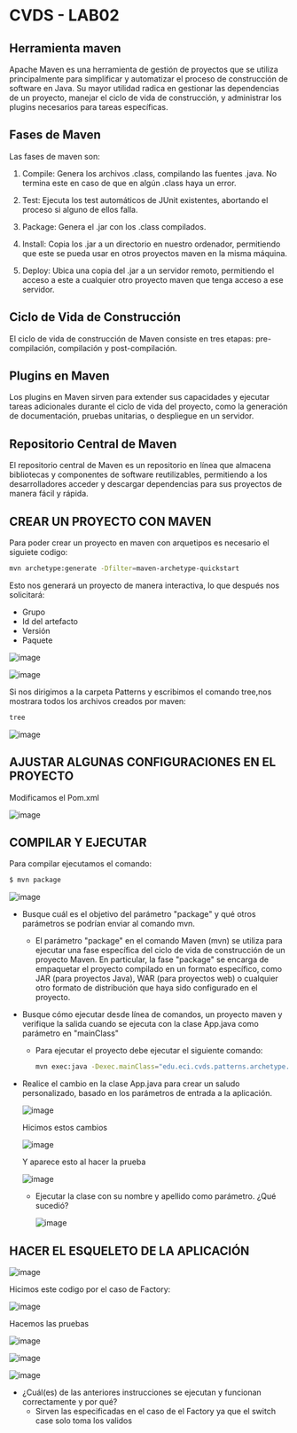 # CVDS - LAB02

## Herramienta maven


Apache Maven es una herramienta de gestión de proyectos que se utiliza principalmente para simplificar y automatizar el proceso de construcción de software en Java. Su mayor utilidad radica en gestionar las dependencias de un proyecto, manejar el ciclo de vida de construcción, y administrar los plugins necesarios para tareas específicas.

## Fases de Maven

Las fases de maven son:

1. Compile: Genera los archivos .class, compilando las fuentes .java. No termina este en caso de que en algún .class haya un error.

2. Test: Ejecuta los test automáticos de JUnit existentes, abortando el proceso si alguno de ellos falla.

3. Package: Genera el .jar con los .class compilados.

4. Install: Copia los .jar a un directorio en nuestro ordenador, permitiendo que este se pueda usar en otros proyectos maven en la misma máquina.

5. Deploy: Ubica una copia del .jar a un servidor remoto, permitiendo el acceso a este a cualquier otro proyecto maven que tenga acceso a ese servidor.

## Ciclo de Vida de Construcción

El ciclo de vida de construcción de Maven consiste en tres etapas: pre-compilación, compilación y post-compilación.

## Plugins en Maven

Los plugins en Maven sirven para extender sus capacidades y ejecutar tareas adicionales durante el ciclo de vida del proyecto, como la generación de documentación, pruebas unitarias, o despliegue en un servidor.

## Repositorio Central de Maven

El repositorio central de Maven es un repositorio en línea que almacena bibliotecas y componentes de software reutilizables, permitiendo a los desarrolladores acceder y descargar dependencias para sus proyectos de manera fácil y rápida.

## CREAR UN PROYECTO CON MAVEN

Para poder crear un proyecto en maven con arquetipos es necesario el siguiete codigo:

```bash
mvn archetype:generate -Dfilter=maven-archetype-quickstart
```
Esto nos generará un proyecto de manera interactiva, lo que después nos solicitará:
* Grupo
* Id del artefacto
* Versión
* Paquete

![image](https://github.com/Santiago0108/LAB2/assets/128636125/43f94a89-65ff-451a-860d-85b04fd2059c)

![image](https://github.com/Santiago0108/LAB2/assets/128636125/78dbe970-2585-4f6b-9c42-19d6a2a4a5b0)

Si nos dirigimos a la carpeta Patterns y escribimos el comando tree,nos mostrara todos los archivos creados por maven:

```bash
tree
```

![image](https://github.com/Santiago0108/LAB2/assets/128636125/133df619-02f2-45d4-931c-fe580faa1051)

## AJUSTAR ALGUNAS CONFIGURACIONES EN EL PROYECTO

Modificamos el Pom.xml

![image](https://github.com/Santiago0108/LAB2/assets/128636125/87b1b873-c481-4c91-b661-96871e33a0ab)

## COMPILAR Y EJECUTAR

Para compilar ejecutamos el comando:

```bash
$ mvn package
```

![image](https://github.com/Santiago0108/LAB2/assets/128636125/6e46838c-7e86-4c0b-9267-3c302f387431)

- Busque cuál es el objetivo del parámetro "package" y qué otros parámetros se podrían enviar al comando mvn.
  - El parámetro "package" en el comando Maven (mvn) se utiliza para ejecutar una fase específica del ciclo de vida de construcción de un proyecto Maven. En particular, la fase "package" se encarga de empaquetar el proyecto compilado en un formato específico, como JAR (para proyectos Java), WAR (para proyectos web) o cualquier otro formato de distribución que haya sido configurado en el proyecto.
- Busque cómo ejecutar desde línea de comandos, un proyecto maven y verifique la salida cuando se ejecuta con la clase App.java como parámetro en "mainClass"
  - Para ejecutar el proyecto debe ejecutar el siguiente comando:
    ```bash
    mvn exec:java -Dexec.mainClass="edu.eci.cvds.patterns.archetype.App"
    ```
- Realice el cambio en la clase App.java para crear un saludo personalizado, basado en los parámetros de entrada a la aplicación.

    ![image](https://github.com/Santiago0108/LAB2/assets/128636125/4638f848-8204-4061-961b-f5f15f2544e0)

    Hicimos estos cambios 

    ![image](https://github.com/Santiago0108/LAB2/assets/128636125/5472b710-f60f-4adf-8c20-e0f4e9ec292a)

    Y aparece esto al hacer la prueba

    ![image](https://github.com/Santiago0108/LAB2/assets/128636125/2f410413-0eb5-42b7-9789-bdaed4f52e15)
  - Ejecutar la clase con su nombre y apellido como parámetro. ¿Qué sucedió?

    ![image](https://github.com/Santiago0108/LAB2/assets/128636125/ae0cd14f-5e8b-46e8-a3d2-36e426cf1604)

## HACER EL ESQUELETO DE LA APLICACIÓN

  ![image](https://github.com/Santiago0108/LAB2/assets/128636125/6cfdd794-3a36-4dc7-af6e-aa8bb3289309)

  Hicimos este codigo por el caso de Factory:

  ![image](https://github.com/Santiago0108/LAB2/assets/128636125/ea27b4e1-3eb7-4795-ba07-436d16ffce9d)

  Hacemos las pruebas

  ![image](https://github.com/Santiago0108/LAB2/assets/128636125/d25f42d6-2733-4941-be73-725c0a0d10bf)

  ![image](https://github.com/Santiago0108/LAB2/assets/128636125/ce612697-0f9e-4cc5-a953-6022a912dc30)

  ![image](https://github.com/Santiago0108/LAB2/assets/128636125/457d1d2d-ad56-4908-99ca-8aa0589b7c22)

- ¿Cuál(es) de las anteriores instrucciones se ejecutan y funcionan correctamente y por qué?
  - Sirven las especificadas en el caso de el Factory ya que el switch case solo toma los validos    
